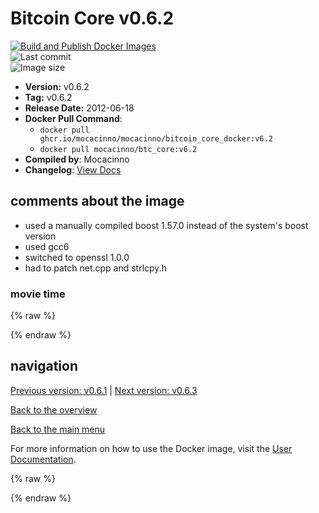 # Bitcoin Core v0.6.2

[![Build and Publish Docker Images](https://github.com/mocacinno/bitcoin_core_docker/actions/workflows/build-and-publish.yml/badge.svg?branch=v6.2)](https://github.com/mocacinno/bitcoin_core_docker/actions/workflows/build-and-publish.yml)  
![Last commit](https://badgen.net/github/last-commit/mocacinno/bitcoin_core_docker/v6.2)  
![Image size](https://badgen.net/docker/size/mocacinno/btc_core/v6.2?color=green)  

- **Version:** v0.6.2
- **Tag:** v0.6.2
- **Release Date:** 2012-06-18
- **Docker Pull Command**:
  - `docker pull ghcr.io/mocacinno/mocacinno/bitcoin_core_docker:v6.2`
  - `docker pull mocacinno/btc_core:v6.2`
- **Compiled by**: Mocacinno
- **Changelog**: [View Docs](https://github.com/bitcoin/bitcoin/tree/v0.6.2/doc)

## comments about the image

- used a manually compiled boost 1.57.0 instead of the system's boost version
- used gcc6
- switched to openssl 1.0.0
- had to patch net.cpp and strlcpy.h

### movie time

{% raw %}
<link rel="stylesheet" href="https://mocacinno.com/asciinema-player.css">
   <div id="fullnode"></div>
   <script src="https://mocacinno.com/asciinema-player.min.js"></script>
   <script>
      AsciinemaPlayer.create('./casts/v0.6.2.cast', document.getElementById('fullnode'));
   </script>
{% endraw %}

## navigation

[Previous version: v0.6.1](./v6.1.md) | [Next version: v0.6.3](./v6.3.md)

[Back to the overview](./Readme.md)

[Back to the main menu](../Readme.md)

For more information on how to use the Docker image, visit the [User Documentation](../userdocs/Readme.md).

<!-- Google tag (gtag.js) -->
{% raw %}
<script async src="https://www.googletagmanager.com/gtag/js?id=G-BPC6NC6FF9"></script>
<script>
  window.dataLayer = window.dataLayer || [];
  function gtag(){dataLayer.push(arguments);}
  gtag('js', new Date());
  gtag('config', 'G-BPC6NC6FF9');
</script>
{% endraw %}

